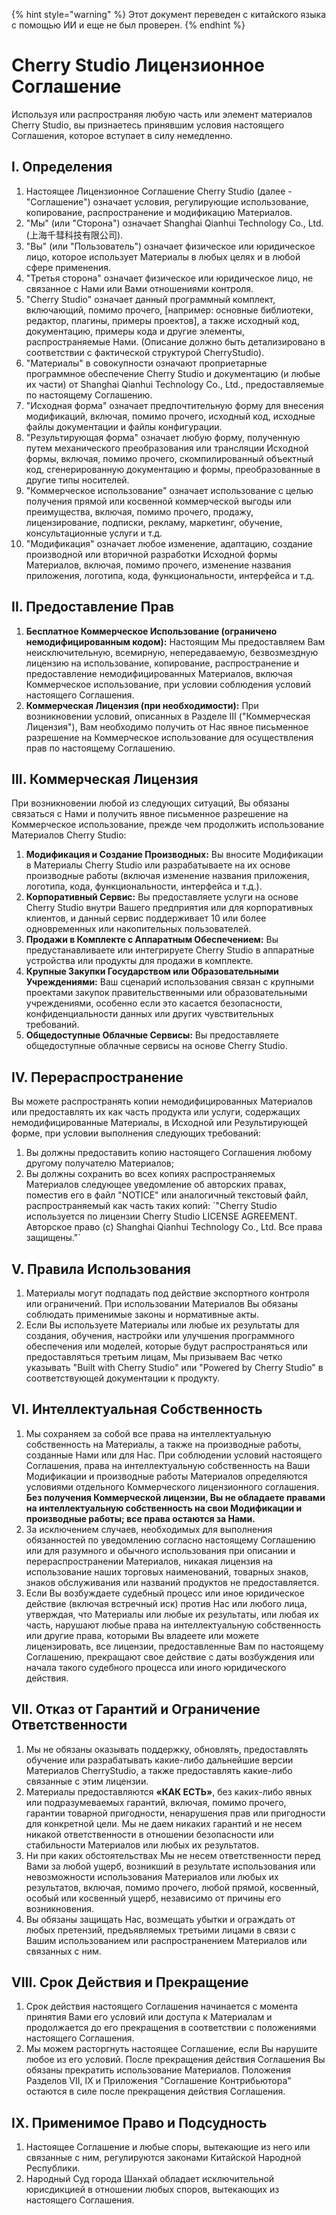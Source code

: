 
{% hint style="warning" %}
Этот документ переведен с китайского языка с помощью ИИ и еще не был проверен.
{% endhint %}

# Cherry Studio Лицензионное Соглашение

Используя или распространяя любую часть или элемент материалов Cherry Studio, вы признаетесь принявшим условия настоящего Соглашения, которое вступает в силу немедленно.

## I. Определения

1.  Настоящее Лицензионное Соглашение Cherry Studio (далее - "Соглашение") означает условия, регулирующие использование, копирование, распространение и модификацию Материалов.
2.  "Мы" (или "Сторона") означает Shanghai Qianhui Technology Co., Ltd. (上海千彗科技有限公司).
3.  "Вы" (или "Пользователь") означает физическое или юридическое лицо, которое использует Материалы в любых целях и в любой сфере применения.
4.  "Третья сторона" означает физическое или юридическое лицо, не связанное с Нами или Вами отношениями контроля.
5.  "Cherry Studio" означает данный программный комплект, включающий, помимо прочего, [например: основные библиотеки, редактор, плагины, примеры проектов], а также исходный код, документацию, примеры кода и другие элементы, распространяемые Нами. (Описание должно быть детализировано в соответствии с фактической структурой CherryStudio).
6.  "Материалы" в совокупности означают проприетарные программное обеспечение Cherry Studio и документацию (и любые их части) от Shanghai Qianhui Technology Co., Ltd., предоставляемые по настоящему Соглашению.
7.  "Исходная форма" означает предпочтительную форму для внесения модификаций, включая, помимо прочего, исходный код, исходные файлы документации и файлы конфигурации.
8.  "Результирующая форма" означает любую форму, полученную путем механического преобразования или трансляции Исходной формы, включая, помимо прочего, скомпилированный объектный код, сгенерированную документацию и формы, преобразованные в другие типы носителей.
9.  "Коммерческое использование" означает использование с целью получения прямой или косвенной коммерческой выгоды или преимущества, включая, помимо прочего, продажу, лицензирование, подписки, рекламу, маркетинг, обучение, консультационные услуги и т.д.
10. "Модификация" означает любое изменение, адаптацию, создание производной или вторичной разработки Исходной формы Материалов, включая, помимо прочего, изменение названия приложения, логотипа, кода, функциональности, интерфейса и т.д.

## II. Предоставление Прав

1.  **Бесплатное Коммерческое Использование (ограничено немодифицированным кодом):** Настоящим Мы предоставляем Вам неисключительную, всемирную, непередаваемую, безвозмездную лицензию на использование, копирование, распространение и предоставление немодифицированных Материалов, включая Коммерческое использование, при условии соблюдения условий настоящего Соглашения.
2.  **Коммерческая Лицензия (при необходимости):** При возникновении условий, описанных в Разделе III ("Коммерческая Лицензия"), Вам необходимо получить от Нас явное письменное разрешение на Коммерческое использование для осуществления прав по настоящему Соглашению.

## III. Коммерческая Лицензия

При возникновении любой из следующих ситуаций, Вы обязаны связаться с Нами и получить явное письменное разрешение на Коммерческое использование, прежде чем продолжить использование Материалов Cherry Studio:

1.  **Модификация и Создание Производных:** Вы вносите Модификации в Материалы Cherry Studio или разрабатываете на их основе производные работы (включая изменение названия приложения, логотипа, кода, функциональности, интерфейса и т.д.).
2.  **Корпоративный Сервис:** Вы предоставляете услуги на основе Cherry Studio внутри Вашего предприятия или для корпоративных клиентов, и данный сервис поддерживает 10 или более одновременных или накопительных пользователей.
3.  **Продажи в Комплекте с Аппаратным Обеспечением:** Вы предустанавливаете или интегрируете Cherry Studio в аппаратные устройства или продукты для продажи в комплекте.
4.  **Крупные Закупки Государством или Образовательными Учреждениями:** Ваш сценарий использования связан с крупными проектами закупок правительственными или образовательными учреждениями, особенно если это касается безопасности, конфиденциальности данных или других чувствительных требований.
5.  **Общедоступные Облачные Сервисы:** Вы предоставляете общедоступные облачные сервисы на основе Cherry Studio.

## IV. Перераспространение

Вы можете распространять копии немодифицированных Материалов или предоставлять их как часть продукта или услуги, содержащих немодифицированные Материалы, в Исходной или Результирующей форме, при условии выполнения следующих требований:

1.  Вы должны предоставить копию настоящего Соглашения любому другому получателю Материалов;
2.  Вы должны сохранить во всех копиях распространяемых Материалов следующее уведомление об авторских правах, поместив его в файл "NOTICE" или аналогичный текстовый файл, распространяемый как часть таких копий: \`"Cherry Studio используется по лицензии Cherry Studio LICENSE AGREEMENT. Авторское право (c) Shanghai Qianhui Technology Co., Ltd. Все права защищены."\`

## V. Правила Использования

1.  Материалы могут подпадать под действие экспортного контроля или ограничений. При использовании Материалов Вы обязаны соблюдать применимые законы и нормативные акты.
2.  Если Вы используете Материалы или любые их результаты для создания, обучения, настройки или улучшения программного обеспечения или моделей, которые будут распространяться или предоставляться третьим лицам, Мы призываем Вас четко указывать "Built with Cherry Studio" или "Powered by Cherry Studio" в соответствующей документации к продукту.

## VI. Интеллектуальная Собственность

1.  Мы сохраняем за собой все права на интеллектуальную собственность на Материалы, а также на производные работы, созданные Нами или для Нас. При соблюдении условий настоящего Соглашения, права на интеллектуальную собственность на Ваши Модификации и производные работы Материалов определяются условиями отдельного Коммерческого лицензионного соглашения. **Без получения Коммерческой лицензии, Вы не обладаете правами на интеллектуальную собственность на свои Модификации и производные работы; все права остаются за Нами.**
2.  За исключением случаев, необходимых для выполнения обязанностей по уведомлению согласно настоящему Соглашению или для разумного и обычного использования при описании и перераспространении Материалов, никакая лицензия на использование наших торговых наименований, товарных знаков, знаков обслуживания или названий продуктов не предоставляется.
3.  Если Вы возбуждаете судебный процесс или иное юридическое действие (включая встречный иск) против Нас или любого лица, утверждая, что Материалы или любые их результаты, или любая их часть, нарушают любые права на интеллектуальную собственность или другие права, которыми Вы владеете или можете лицензировать, все лицензии, предоставленные Вам по настоящему Соглашению, прекращают свое действие с даты возбуждения или начала такого судебного процесса или иного юридического действия.

## VII. Отказ от Гарантий и Ограничение Ответственности

1.  Мы не обязаны оказывать поддержку, обновлять, предоставлять обучение или разрабатывать какие-либо дальнейшие версии Материалов CherryStudio, а также предоставлять какие-либо связанные с этим лицензии.
2.  Материалы предоставляются **«КАК ЕСТЬ»**, без каких-либо явных или подразумеваемых гарантий, включая, помимо прочего, гарантии товарной пригодности, ненарушения прав или пригодности для конкретной цели. Мы не даем никаких гарантий и не несем никакой ответственности в отношении безопасности или стабильности Материалов или любых их результатов.
3.  Ни при каких обстоятельствах Мы не несем ответственности перед Вами за любой ущерб, возникший в результате использования или невозможности использования Материалов или любых их результатов, включая, помимо прочего, любой прямой, косвенный, особый или косвенный ущерб, независимо от причины его возникновения.
4.  Вы обязаны защищать Нас, возмещать убытки и ограждать от любых претензий, предъявляемых третьими лицами в связи с Вашим использованием или распространением Материалов или связанных с ним.

## VIII. Срок Действия и Прекращение

1.  Срок действия настоящего Соглашения начинается с момента принятия Вами его условий или доступа к Материалам и продолжается до его прекращения в соответствии с положениями настоящего Соглашения.
2.  Мы можем расторгнуть настоящее Соглашение, если Вы нарушите любое из его условий. После прекращения действия Соглашения Вы обязаны прекратить использование Материалов. Положения Разделов VII, IX и Приложения "Соглашение Контрибьютора" остаются в силе после прекращения действия Соглашения.

## IX. Применимое Право и Подсудность

1.  Настоящее Соглашение и любые споры, вытекающие из него или связанные с ним, регулируются законами Китайской Народной Республики.
2.  Народный Суд города Шанхай обладает исключительной юрисдикцией в отношении любых споров, вытекающих из настоящего Соглашения.
